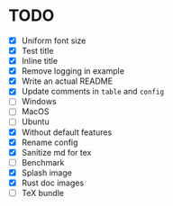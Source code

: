# TODO

- [x] Uniform font size
- [x] Test title
- [x] Inline title
- [x] Remove logging in example
- [x] Write an actual README
- [x] Update comments in `table` and `config`
- [ ] Windows
- [ ] MacOS
- [ ] Ubuntu
- [x] Without default features
- [x] Rename config
- [x] Sanitize md for tex
- [ ] Benchmark
- [x] Splash image
- [x] Rust doc images
- [ ] TeX bundle